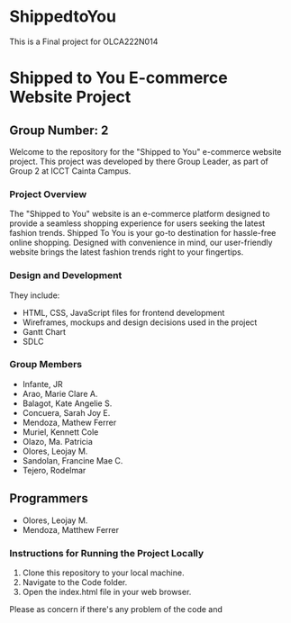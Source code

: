 # ShippedtoYou
This is a Final project for OLCA222N014

# Shipped to You E-commerce Website Project

## Group Number: 2

Welcome to the repository for the "Shipped to You" e-commerce website project. This project was developed by there Group Leader, as part of Group 2 at ICCT Cainta Campus.

### Project Overview
The "Shipped to You" website is an e-commerce platform designed to provide a seamless shopping experience for users seeking the latest fashion trends. Shipped To You is your go-to destination for hassle-free online shopping. Designed with convenience in mind, our user-friendly website brings the latest fashion trends right to your fingertips.

### Design and Development
They include:
- HTML, CSS, JavaScript files for frontend development
- Wireframes, mockups and design decisions used in the project
- Gantt Chart
- SDLC

### Group Members
- Infante, JR
- Arao, Marie Clare A.
- Balagot, Kate Angelie S.
- Concuera, Sarah Joy E.
- Mendoza, Mathew Ferrer
- Muriel, Kennett Cole
- Olazo, Ma. Patricia
- Olores, Leojay M.
- Sandolan, Francine Mae C.
- Tejero, Rodelmar

## Programmers
- Olores, Leojay M.
- Mendoza,  Matthew Ferrer

### Instructions for Running the Project Locally
1. Clone this repository to your local machine.
2. Navigate to the Code folder.
3. Open the index.html file in your web browser.

Please as concern if there's any problem of the code and 
